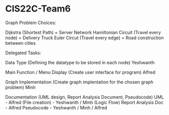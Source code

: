 # CIS22C-Team6

Graph Problem Choices:

Dijkstra (Shortest Path) = Server Network
Hamiltonian Circuit (Travel every node) = Delivery Truck
Euler Circut (Travel every edge) = Road construction between cities

Delegated Tasks:

Data Type (Defining the datatype to be stored in each node)
    Yeshwanth

Main Function / Menu Display (Create user interface for program)
    Alfred

Graph Implementation (Create graph implentation for the chosen graph problem)
    Minh
    
Documentation (UML design, Report Analysis Document, Pseudocode)
    UML - Alfred (File creation)
        - Yeshwanth / Minh (Logic Flow)
    Report Analysis Doc - Alfred
    Pseudocode - Yeshwanth / Minh / Alfred
